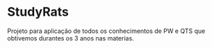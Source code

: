 # StudyRats
Projeto para aplicação de todos os conhecimentos de PW e QTS que obtivemos durantes os 3 anos nas materias.
